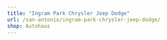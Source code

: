 ```yaml
---
title: "Ingram Park Chrysler Jeep Dodge"
url: /san-antonio/ingram-park-chrysler-jeep-dodge/
shop: Autohaus
---
```

